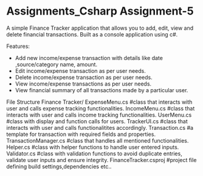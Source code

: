 # Assignments_Csharp Assignment-5
   A simple Finance Tracker application that allows you to add, edit, view and delete financial transactions. 
Built as a console application using c#.

Features: 
 - Add new income/expense transaction with details like  date ,source/category name, amount. 
 - Edit income/expense transaction as per user needs.
 - Delete income/expense transaction as per user needs.
 - View income/expense transactions as per user needs.
 - View financial summary of all transactions made by a particular user. 


 File Structure
  Finance Tracker/
     ExpenseMenu.cs             #class that interacts with user and calls expense tracking functionalities.
     IncomeMenu.cs              #class that interacts with user and calls income tracking functionalities.
     UserMenu.cs                #class with display and function calls for users.
     TrackerUI.cs               #class that interacts with user and calls functionalitites accordingly.
     Transaction.cs             #a template for transaction with required fields and properties.
     TransactionManager.cs      #class that handles all mentioned functionalities.
     Helper.cs                  #class with helper functions to handle user entered inputs.
     Validator.cs               #class with validation functions to avoid duplicate entries, validate user inputs and ensure integrity.
     FinanceTracker.csproj      #project file defining build settings,dependencies etc..